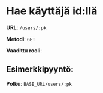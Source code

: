 # Hae käyttäjä id:llä

**URL**: `/users/:pk`

**Metodi**: `GET`

**Vaadittu rooli**: 

## Esimerkkipyyntö:

**Polku**: `BASE_URL/users/:pk`
